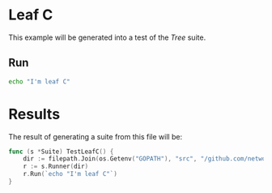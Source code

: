 # Leaf C

This example will be generated into a test of the _Tree_ suite.


## Run

```bash
echo "I'm leaf C"
```

# Results

The result of generating a suite from this file will be:

```go
func (s *Suite) TestLeafC() {
	dir := filepath.Join(os.Getenv("GOPATH"), "src", "/github.com/networkservicemesh/gotestmd/examples/Tree/LeafC")
    r := s.Runner(dir)    
	r.Run(`echo "I'm leaf C"`)
}
```